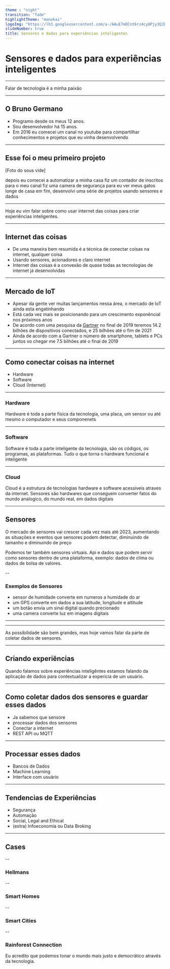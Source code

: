```yaml
---
theme : "night"
transition: "fade"
highlightTheme: "monokai"
logoImg: "https://lh3.googleusercontent.com/a-/AAuE7mDCnt6rz4cy8Pjy3QJDTiIRGBVSSO5IckkX_Gb7tA=s240-p-rw-no"
slideNumber: true
title: Sensores e dados para experiências inteligentes
---
```


# Sensores e dados para experiências inteligentes

---

Falar de tecnologia é a minha paixão

---

## O Bruno Germano

* Programo desde os meus 12 anos.
* Sou desenvolvedor há 15 anos.
* Em 2016 eu comecei um canal no youtube para compartilhar conhecimentos e projetos que eu vinha desenvolvendo

---

## Esse foi o meu primeiro projeto

[Foto do sous vide]

depois eu comecei a automatizar a minha casa
fiz um contador de inscritos para o meu canal
fiz uma camera de segurança para eu ver meus gatos longe de casa
em fim, desenvolvi uma série de projetos usando sensores e dados

--- 

Hoje eu vim falar sobre como usar internet das coisas para criar experiências inteligentes.

---

## Internet das coisas

- De uma maneira bem resumida é a técnica de conectar coisas na internet, qualquer coisa
- Usando sensores, acionadores e claro internet
- Internet das coisas é a convexão de quase todas as tecnologias de internet já desenvolvidas

---

## Mercado de IoT

- Apesar da gente ver muitas lançamentos nessa área, o mercado de IoT ainda esta engatinhando
- Está cada vez mais se posicionando para um crescimento exponêncial nos próximos anos
- De acordo com uma pesquisa da [Gartner](https://www.gartner.com/en/newsroom/press-releases/2018-11-07-gartner-identifies-top-10-strategic-iot-technologies-and-trends) no final de 2019 teremos 14.2 bilhões de dispositivos conectados, e  25 bilhões até o fim de 2021
- Ainda de acordo com a Gartner o número de smartphone, tablets e PCs juntos vo chegar me 7.5 bilhões até o final de 2019

---

## Como conectar coisas na internet

- Hardware
- Software
- Cloud (Internet)

---

### Hardware

Hardware é toda a parte fisica da tecnologia, uma placa, um sensor ou até mesmo o computador e seus componenets

---

### Software

Software é toda a parte inteligente da tecnologia, são os códigos, os programas, as plataformas. Tudo o que torna o hardware funcional e inteligente

---

### Cloud

Cloud é a estrutura de tecnologias hardware e software acessiveis atraves da internet.
Sensores são hardwares que conseguem converter fatos do mundo analogico, do mundo real, em dados digitais

---

## Sensores

O mercado de sensores vai crescer cada vez mais até 2023, aumentando as situações e eventos que sensores podem detectar, diminuindo de tamanho e diminuindo de preço

Podemos ter também sensores virtuais. Api e dados que podem servir como sensores dentro de uma plataforma, exemplo: dados de clima ou dados de bolsa de valores.

--

### Exemplos de Sensores

- sensor de humidade converte em numeros a humidade do ar
- um GPS converte em dados a sua latitude, longitude e altitude
- um botão envia um sinal digital quando precionado
- uma camera converte luz em imagens digitais

---

---

As possibilidade são bem grandes, mas hoje vamos falar da parte de coletar dados de sensores.

---

## Criando experiências

Quando falamos sobre experiências inteligêntes estamos falando da aplicação de dados para contextualizar a expericia de um usuário.

---

## Como coletar dados dos sensores e guardar esses dados

- Ja sabemos que sensore 
- processar dados dos sensores
- Conectar a internet
- REST API ou MQTT

---

## Processar esses dados

- Bancos de Dados
- Machine Learning
- Interface com usuário

---

## Tendencias de Experiências

- Segurança
- Automação
- Social, Legal and Ethical
- (extra) Infoeconomia ou Data Broking

---

## Cases

--

### Hellmans

--

### Smart Homes

--

### Smart Cities

--

### Rainforest Connection

Eu acredito que podemos tonar o mundo mais justo e democrático através da tecnologia.